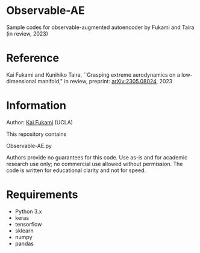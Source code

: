 # Observable-AE
Sample codes for observable-augmented autoencoder by Fukami and Taira (in review, 2023)

# Reference
Kai Fukami and Kunihiko Taira, ``Grasping extreme aerodynamics on a low-dimensional manifold," in review, preprint: [arXiv:2305.08024](https://arxiv.org/abs/2305.08024), 2023

# Information
Author: [Kai Fukami](https://scholar.google.co.jp/citations?user=ipJb8qcAAAAJ&hl=en) (UCLA)

This repository contains

Observable-AE.py

Authors provide no guarantees for this code. Use as-is and for academic research use only; no commercial use allowed without permission. The code is written for educational clarity and not for speed.

# Requirements
* Python 3.x  
* keras  
* tensorflow
* sklearn
* numpy
* pandas
